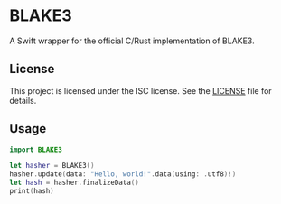 # BLAKE3

A Swift wrapper for the official C/Rust implementation of BLAKE3.

## License

This project is licensed under the ISC license. See the [LICENSE](LICENSE.md) file for details.

## Usage

```swift
import BLAKE3

let hasher = BLAKE3()
hasher.update(data: "Hello, world!".data(using: .utf8)!)
let hash = hasher.finalizeData()
print(hash)
```
